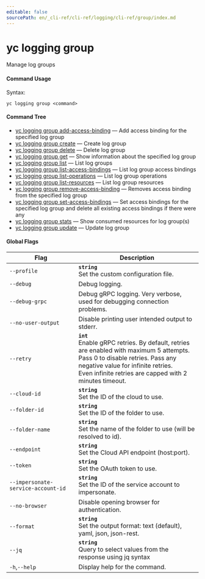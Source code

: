 ```yaml
---
editable: false
sourcePath: en/_cli-ref/cli-ref/logging/cli-ref/group/index.md
---
```


# yc logging group

Manage log groups

#### Command Usage

Syntax: 

`yc logging group <command>`

#### Command Tree

- [yc logging group add-access-binding](add-access-binding.md) — Add access binding for the specified log group
- [yc logging group create](create.md) — Create log group
- [yc logging group delete](delete.md) — Delete log group
- [yc logging group get](get.md) — Show information about the specified log group
- [yc logging group list](list.md) — List log groups
- [yc logging group list-access-bindings](list-access-bindings.md) — List log group access bindings
- [yc logging group list-operations](list-operations.md) — List log group operations
- [yc logging group list-resources](list-resources.md) — List log group resources
- [yc logging group remove-access-binding](remove-access-binding.md) — Removes access binding from the specified log group
- [yc logging group set-access-bindings](set-access-bindings.md) — Set access bindings for the specified log group and delete all existing access bindings if there were any
- [yc logging group stats](stats.md) — Show consumed resources for log group(s)
- [yc logging group update](update.md) — Update log group

#### Global Flags

| Flag | Description |
|----|----|
|`--profile`|<b>`string`</b><br/>Set the custom configuration file.|
|`--debug`|Debug logging.|
|`--debug-grpc`|Debug gRPC logging. Very verbose, used for debugging connection problems.|
|`--no-user-output`|Disable printing user intended output to stderr.|
|`--retry`|<b>`int`</b><br/>Enable gRPC retries. By default, retries are enabled with maximum 5 attempts.<br/>Pass 0 to disable retries. Pass any negative value for infinite retries.<br/>Even infinite retries are capped with 2 minutes timeout.|
|`--cloud-id`|<b>`string`</b><br/>Set the ID of the cloud to use.|
|`--folder-id`|<b>`string`</b><br/>Set the ID of the folder to use.|
|`--folder-name`|<b>`string`</b><br/>Set the name of the folder to use (will be resolved to id).|
|`--endpoint`|<b>`string`</b><br/>Set the Cloud API endpoint (host:port).|
|`--token`|<b>`string`</b><br/>Set the OAuth token to use.|
|`--impersonate-service-account-id`|<b>`string`</b><br/>Set the ID of the service account to impersonate.|
|`--no-browser`|Disable opening browser for authentication.|
|`--format`|<b>`string`</b><br/>Set the output format: text (default), yaml, json, json-rest.|
|`--jq`|<b>`string`</b><br/>Query to select values from the response using jq syntax|
|`-h`,`--help`|Display help for the command.|
